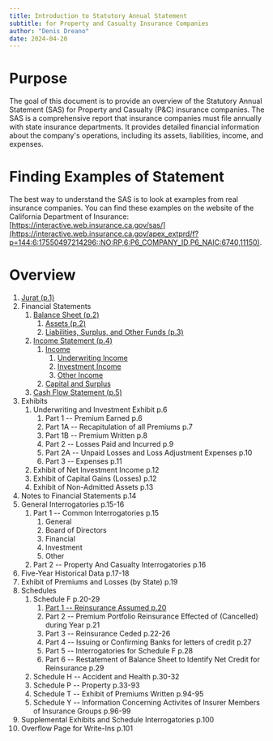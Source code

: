 ```yaml
---
title: Introduction to Statutory Annual Statement
subtitle: for Property and Casualty Insurance Companies
author: "Denis Dreano"
date: 2024-04-20
---
```


# Purpose

The goal of this document is to provide an overview of the Statutory Annual
Statement (SAS) for Property and Casualty (P&C) insurance companies. The SAS is
a comprehensive report that insurance companies must file annually with state
insurance departments. It provides detailed financial information about the
company's operations, including its assets, liabilities, income, and expenses.

# Finding Examples of Statement

The best way to understand the SAS is to look at examples from real insurance
companies. You can find these examples on the website of the California
Department of Insurance:
[https://interactive.web.insurance.ca.gov/sas/](https://interactive.web.insurance.ca.gov/apex_extprd/f?p=144:6:17550497214296::NO:RP,6:P6_COMPANY_ID,P6_NAIC:6740,11150).

# Overview


1. [Jurat (p.1)](## "Basic information about the reporting entity")
2. Financial Statements
    1. [Balance Sheet (p.2)](./balance-sheet.md)
        1. [Assets (p.2)](./assets.md)
        2. [Liabilities, Surplus, and Other Funds (p.3)](./liabilities-surplus-other-funds.md)
    2. [Income Statement (p.4)](./income-statement.md)
        1. [Income](./income.md)
            1. [Underwriting Income](./underwriting-income.md)
            2. [Investment Income](./investment-income.md)
            3. [Other Income](./other-income.md)
        2. [Capital and Surplus](./capital-surplus.md)
    3. [Cash Flow Statement (p.5)](./cash-flow-statement.md)
4. Exhibits
    1. Underwriting and Investment Exhibit p.6
        1. Part 1 -- Premium Earned p.6
        2. Part 1A -- Recapitulation of all Premiums p.7
        3. Part 1B -- Premium Written p.8
        4. Part 2 -- Losses Paid and Incurred p.9
        5. Part 2A -- Unpaid Losses and Loss Adjustment Expenses p.10
        6. Part 3 -- Expenses p.11
    2. Exhibit of Net Investment Income p.12
    3. Exhibit of Capital Gains (Losses) p.12
    4. Exhibit of Non-Admitted Assets p.13
5. Notes to Financial Statements p.14
6. General Interrogatories p.15-16
    1. Part 1 -- Common Interrogatories p.15
        1. General
        2. Board of Directors
        3. Financial
        4. Investment
        5. Other
    2. Part 2 -- Property And Casualty Interrogatories p.16
7. Five-Year Historical Data p.17-18
8. Exhibit of Premiums and Losses (by State) p.19
9. Schedules
    1. Schedule F p.20-29
        1. [Part 1 -- Reinsurance Assumed p.20](./reinsurance-assumed.md)
        2. Part 2 -- Premium Portfolio Reinsurance Effected of (Cancelled) during Year p.21
        3. Part 3 -- Reinsurance Ceded p.22-26
        4. Part 4 -- Issuing or Confirming Banks for letters of credit p.27
        5. Part 5 -- Interrogatories for Schedule F p.28
        6. Part 6 -- Restatement of Balance Sheet to Identify Net Credit for Reinsurance p.29
    2. Schedule H -- Accident and Health p.30-32
    2. Schedule P -- Property p.33-93
    2. Schedule T -- Exhibit of Premiums Written p.94-95
    2. Schedule Y -- Information Concerning Activites of Insurer Members of Insurance Groups p.96-99
10. Supplemental Exhibits and Schedule Interrogatories p.100
11. Overflow Page for Write-Ins p.101
    


